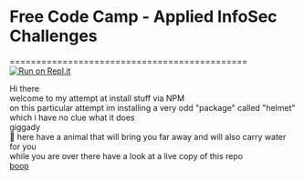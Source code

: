 # Free Code Camp - Applied InfoSec Challenges
=============================================
[![Run on Repl.it](https://repl.it/badge/github/freeCodeCamp/boilerplate-infosec)](https://repl.it/github/freeCodeCamp/boilerplate-infosec)


Hi there <br />
welcome to my attempt at install stuff via NPM <br />
on this particular attempt im installing a very odd "package" called "helmet" which i have no clue what it does <br />
giggady <br />
:camel: here have a animal that will bring you far away and will also carry water for you <br />
while you are over there have a look at a live copy of this repo<br />
[boop](https://i-ape.github.io/Helmet-infoSec/)
